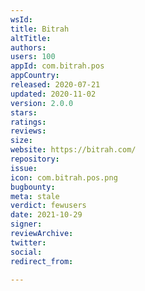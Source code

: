 ```yaml
---
wsId: 
title: Bitrah
altTitle: 
authors: 
users: 100
appId: com.bitrah.pos
appCountry: 
released: 2020-07-21
updated: 2020-11-02
version: 2.0.0
stars: 
ratings: 
reviews: 
size: 
website: https://bitrah.com/
repository: 
issue: 
icon: com.bitrah.pos.png
bugbounty: 
meta: stale
verdict: fewusers
date: 2021-10-29
signer: 
reviewArchive: 
twitter: 
social: 
redirect_from: 

---
```



